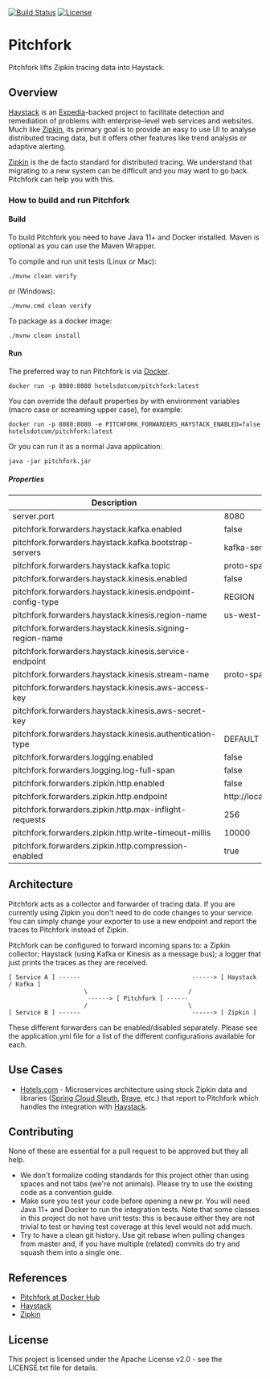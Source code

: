[![Build Status](https://travis-ci.org/HotelsDotCom/pitchfork.svg?branch=master)](https://travis-ci.org/HotelsDotCom/pitchfork) [![License](https://img.shields.io/badge/License-Apache%202.0-blue.svg)](https://opensource.org/licenses/Apache-2.0)

# Pitchfork

Pitchfork lifts Zipkin tracing data into Haystack.

## Overview

[Haystack](https://github.com/ExpediaDotCom/haystack) is an [Expedia](https://www.expedia.com/)-backed project to facilitate detection and remediation of problems with enterprise-level web services and websites. Much like [Zipkin](https://github.com/openzipkin/zipkin), its primary goal is to provide an easy to use UI to analyse distributed tracing data, but it offers other features like trend analysis or adaptive alerting.

[Zipkin](https://github.com/openzipkin/zipkin) is the de facto standard for distributed tracing. We understand that migrating to a new system can be difficult and you may want to go back. Pitchfork can help you with this.

### How to build and run Pitchfork

#### Build

To build Pitchfork you need to have Java 11+ and Docker installed. Maven is optional as you can use the Maven Wrapper. 

To compile and run unit tests (Linux or Mac):

    ./mvnw clean verify
    
or (Windows):

    ./mvnw.cmd clean verify

To package as a docker image:

    ./mvnw clean install
    
#### Run

The preferred way to run Pitchfork is via [Docker](https://hub.docker.com/r/hotelsdotcom/pitchfork/).

    docker run -p 8080:8080 hotelsdotcom/pitchfork:latest
    
You can override the default properties by with environment variables (macro case or screaming upper case), for example:

    docker run -p 8080:8080 -e PITCHFORK_FORWARDERS_HAYSTACK_ENABLED=false hotelsdotcom/pitchfork:latest

Or you can run it as a normal Java application:

    java -jar pitchfork.jar

##### Properties

Description | Default
---------------------------------------------------------------|-------------------
server.port                                                    | 8080
pitchfork.forwarders.haystack.kafka.enabled                    | false
pitchfork.forwarders.haystack.kafka.bootstrap-servers          | kafka-service:9092
pitchfork.forwarders.haystack.kafka.topic                      | proto-spans
pitchfork.forwarders.haystack.kinesis.enabled                  | false
pitchfork.forwarders.haystack.kinesis.endpoint-config-type     | REGION
pitchfork.forwarders.haystack.kinesis.region-name              | us-west-1
pitchfork.forwarders.haystack.kinesis.signing-region-name      |
pitchfork.forwarders.haystack.kinesis.service-endpoint         |
pitchfork.forwarders.haystack.kinesis.stream-name              | proto-spans
pitchfork.forwarders.haystack.kinesis.aws-access-key           | 
pitchfork.forwarders.haystack.kinesis.aws-secret-key           | 
pitchfork.forwarders.haystack.kinesis.authentication-type      | DEFAULT
pitchfork.forwarders.logging.enabled                           | false
pitchfork.forwarders.logging.log-full-span                     | false
pitchfork.forwarders.zipkin.http.enabled                       | false
pitchfork.forwarders.zipkin.http.endpoint                      | http://localhost:9411/api/v2/spans
pitchfork.forwarders.zipkin.http.max-inflight-requests         | 256
pitchfork.forwarders.zipkin.http.write-timeout-millis          | 10000
pitchfork.forwarders.zipkin.http.compression-enabled           | true

## Architecture

Pitchfork acts as a collector and forwarder of tracing data.
If you are currently using Zipkin you don't need to do code changes to your service. You can simply change your exporter to use a new endpoint and report the traces to Pitchfork instead of Zipkin.

Pitchfork can be configured to forward incoming spans to: a Zipkin collector; Haystack (using Kafka or Kinesis as a message bus); a logger that just prints the traces as they are received.


    [ Service A ] ------                               ------> [ Haystack / Kafka ]
                         \                            /
                          ------> [ Pitchfork ] ------
                         /                            \
    [ Service B ] ------                               ------> [ Zipkin ]

These different forwarders can be enabled/disabled separately. Please see the application.yml file for a list of the different configurations available for each. 

## Use Cases

* [Hotels.com](https://www.hotels.com/) - Microservices architecture using stock Zipkin data and libraries ([Spring Cloud Sleuth](https://cloud.spring.io/spring-cloud-sleuth/), [Brave](https://github.com/openzipkin/brave), etc.) that report to Pitchfork which handles the integration with [Haystack](https://github.com/ExpediaDotCom/haystack). 

## Contributing

None of these are essential for a pull request to be approved but they all help.

* We don't formalize coding standards for this project other than using spaces and not tabs (we're not animals). Please try to use the existing code as a convention guide.
* Make sure you test your code before opening a new pr. You will need Java 11+ and Docker to run the integration tests. Note that some classes in this project do not have unit tests: this is because either they are not trivial to test or having test coverage at this level would not add much.
* Try to have a clean git history. Use git rebase when pulling changes from master and, if you have multiple (related) commits do try and squash them into a single one.

## References
* [Pitchfork at Docker Hub](https://hub.docker.com/r/hotelsdotcom/pitchfork/)
* [Haystack](https://github.com/ExpediaDotCom/haystack)
* [Zipkin](https://github.com/openzipkin/zipkin)

## License
This project is licensed under the Apache License v2.0 - see the LICENSE.txt file for details.
